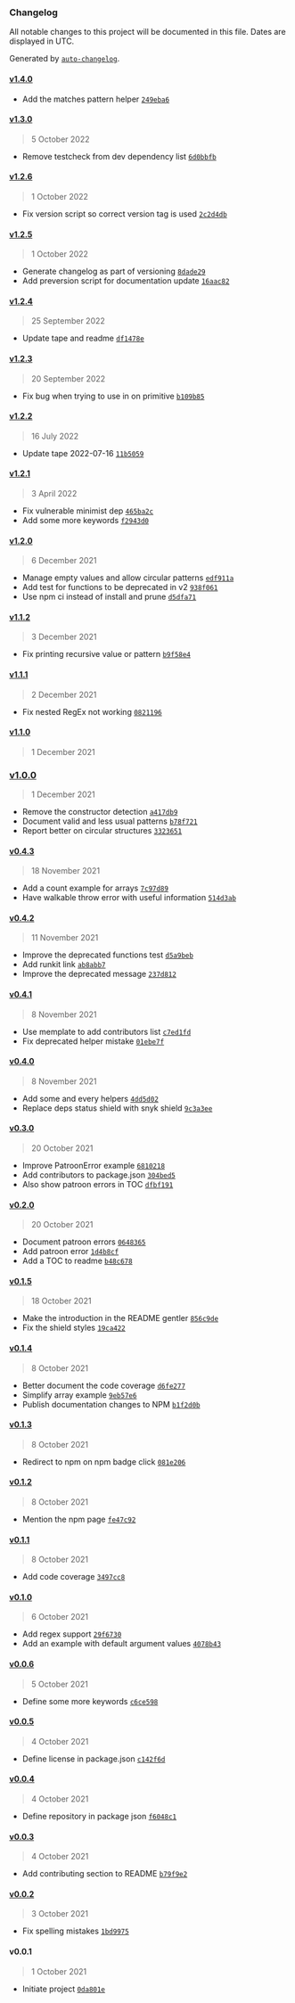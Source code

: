 ### Changelog

All notable changes to this project will be documented in this file. Dates are displayed in UTC.

Generated by [`auto-changelog`](https://github.com/CookPete/auto-changelog).

#### [v1.4.0](https://github.com/bas080/patroon/compare/v1.3.0...v1.4.0)

- Add the matches pattern helper [`249eba6`](https://github.com/bas080/patroon/commit/249eba61481ce1a8899a3474c5055e85d441b783)

#### [v1.3.0](https://github.com/bas080/patroon/compare/v1.2.6...v1.3.0)

> 5 October 2022

- Remove testcheck from dev dependency list [`6d0bbfb`](https://github.com/bas080/patroon/commit/6d0bbfbc41a539670f9ce830c6b3f679fafaff7e)

#### [v1.2.6](https://github.com/bas080/patroon/compare/v1.2.5...v1.2.6)

> 1 October 2022

- Fix version script so correct version tag is used [`2c2d4db`](https://github.com/bas080/patroon/commit/2c2d4db8c615451d72cdbc9fb36919a3b69173eb)

#### [v1.2.5](https://github.com/bas080/patroon/compare/v1.2.4...v1.2.5)

> 1 October 2022

- Generate changelog as part of versioning [`8dade29`](https://github.com/bas080/patroon/commit/8dade29d52bb6c019498fadb9514154a1a4bf90c)
- Add preversion script for documentation update [`16aac82`](https://github.com/bas080/patroon/commit/16aac82ede2286a907e4d9b3269c860e42237e7b)

#### [v1.2.4](https://github.com/bas080/patroon/compare/v1.2.3...v1.2.4)

> 25 September 2022

- Update tape and readme [`df1478e`](https://github.com/bas080/patroon/commit/df1478e0f59fd59de87a50488006cd7f7fba9d08)

#### [v1.2.3](https://github.com/bas080/patroon/compare/v1.2.2...v1.2.3)

> 20 September 2022

- Fix bug when trying to use in on primitive [`b109b85`](https://github.com/bas080/patroon/commit/b109b8515a41e035deb479594a1a5c9850d9f05e)

#### [v1.2.2](https://github.com/bas080/patroon/compare/v1.2.1...v1.2.2)

> 16 July 2022

- Update tape 2022-07-16 [`11b5059`](https://github.com/bas080/patroon/commit/11b50590e75504673605194e3d459a05ce3f3245)

#### [v1.2.1](https://github.com/bas080/patroon/compare/v1.2.0...v1.2.1)

> 3 April 2022

- Fix vulnerable minimist dep [`465ba2c`](https://github.com/bas080/patroon/commit/465ba2c8e0ec5ec283dd0a50225fd2e840635300)
- Add some more keywords [`f2943d0`](https://github.com/bas080/patroon/commit/f2943d0f86ddc1ec9e6f81789e9e4d00fee7314a)

#### [v1.2.0](https://github.com/bas080/patroon/compare/v1.1.2...v1.2.0)

> 6 December 2021

- Manage empty values and allow circular patterns [`edf911a`](https://github.com/bas080/patroon/commit/edf911a61a4e5fe55920b502f5ba41fbf0751ac3)
- Add test for functions to be deprecated in v2 [`938f061`](https://github.com/bas080/patroon/commit/938f0614cc479ce8ed64fc5deacf7964db4adfe2)
- Use npm ci instead of install and prune [`d5dfa71`](https://github.com/bas080/patroon/commit/d5dfa712e763d72329e2cc013f33bc648c42ea21)

#### [v1.1.2](https://github.com/bas080/patroon/compare/v1.1.1...v1.1.2)

> 3 December 2021

- Fix printing recursive value or pattern [`b9f58e4`](https://github.com/bas080/patroon/commit/b9f58e44e3e1b697171ccdbcb4b5002fbb6d8d51)

#### [v1.1.1](https://github.com/bas080/patroon/compare/v1.1.0...v1.1.1)

> 2 December 2021

- Fix nested RegEx not working [`0821196`](https://github.com/bas080/patroon/commit/0821196cd65d636940c19b324da9f6b98e29eff5)

#### [v1.1.0](https://github.com/bas080/patroon/compare/v1.0.0...v1.1.0)

> 1 December 2021

### [v1.0.0](https://github.com/bas080/patroon/compare/v0.4.3...v1.0.0)

> 1 December 2021

- Remove the constructor detection [`a417db9`](https://github.com/bas080/patroon/commit/a417db9ca27ca859cf951534014734c22e73b9b0)
- Document valid and less usual patterns [`b78f721`](https://github.com/bas080/patroon/commit/b78f72105a891ac4d3e8ec6817395e5273a8d1ad)
- Report better on circular structures [`3323651`](https://github.com/bas080/patroon/commit/33236514946f65ba2b3a35f557967487f1fe8385)

#### [v0.4.3](https://github.com/bas080/patroon/compare/v0.4.2...v0.4.3)

> 18 November 2021

- Add a count example for arrays [`7c97d89`](https://github.com/bas080/patroon/commit/7c97d898ff20fc7e958089d2a8edde70fe7980d9)
- Have walkable throw error with useful information [`514d3ab`](https://github.com/bas080/patroon/commit/514d3abd5123a14b8c9d50af32ec639c396ce440)

#### [v0.4.2](https://github.com/bas080/patroon/compare/v0.4.1...v0.4.2)

> 11 November 2021

- Improve the deprecated functions test [`d5a9beb`](https://github.com/bas080/patroon/commit/d5a9bebe37d338498dc54b5f8a170fbce7c10f7d)
- Add runkit link [`ab8abb7`](https://github.com/bas080/patroon/commit/ab8abb708d529054f77ccd95204f65d5e1fa4057)
- Improve the deprecated message [`237d812`](https://github.com/bas080/patroon/commit/237d81259fc2aedc8f07bc81359fd145a4975c13)

#### [v0.4.1](https://github.com/bas080/patroon/compare/v0.4.0...v0.4.1)

> 8 November 2021

- Use memplate to add contributors list [`c7ed1fd`](https://github.com/bas080/patroon/commit/c7ed1fd48d240f6d595d6e171482ed46a79fee8d)
- Fix deprecated helper mistake [`01ebe7f`](https://github.com/bas080/patroon/commit/01ebe7f0d748fa5624947290f1d6c6441b5907be)

#### [v0.4.0](https://github.com/bas080/patroon/compare/v0.3.0...v0.4.0)

> 8 November 2021

- Add some and every helpers [`4dd5d02`](https://github.com/bas080/patroon/commit/4dd5d022c56242c76cb1ca60034ac7346c60047e)
- Replace deps status shield with snyk shield [`9c3a3ee`](https://github.com/bas080/patroon/commit/9c3a3eef73316dcefe9c4edeb75d940265656e96)

#### [v0.3.0](https://github.com/bas080/patroon/compare/v0.2.0...v0.3.0)

> 20 October 2021

- Improve PatroonError example [`6810218`](https://github.com/bas080/patroon/commit/68102188f70a8f3cb95383cc883e5d151c177b89)
- Add contributors to package.json [`304bed5`](https://github.com/bas080/patroon/commit/304bed532cefa2fc17427d89869b3c3c2ec8dc14)
- Also show patroon errors in TOC [`dfbf191`](https://github.com/bas080/patroon/commit/dfbf1912de73ce0ba8b06042d9c01ca947a5c819)

#### [v0.2.0](https://github.com/bas080/patroon/compare/v0.1.5...v0.2.0)

> 20 October 2021

- Document patroon errors [`0648365`](https://github.com/bas080/patroon/commit/06483651b3bd7abc711502c2da3b74c5ec8d0529)
- Add patroon error [`1d4b8cf`](https://github.com/bas080/patroon/commit/1d4b8cfbb84611555fba4ebb32f8a1c20b6d1f89)
- Add a TOC to readme [`b48c678`](https://github.com/bas080/patroon/commit/b48c6788e0abba415df64560df5dc1384f901776)

#### [v0.1.5](https://github.com/bas080/patroon/compare/v0.1.4...v0.1.5)

> 18 October 2021

- Make the introduction in the README gentler [`856c9de`](https://github.com/bas080/patroon/commit/856c9de9aba3da12eda504b51d3536f11d5ebada)
- Fix the shield styles [`19ca422`](https://github.com/bas080/patroon/commit/19ca422f6b55430982368258917640c588e2c832)

#### [v0.1.4](https://github.com/bas080/patroon/compare/v0.1.3...v0.1.4)

> 8 October 2021

- Better document the code coverage [`d6fe277`](https://github.com/bas080/patroon/commit/d6fe27737f9dc075d3d74a31d206507574bbe9fa)
- Simplify array example [`9eb57e6`](https://github.com/bas080/patroon/commit/9eb57e66688fb0afbd34292653ac353c8c40b313)
- Publish documentation changes to NPM [`b1f2d0b`](https://github.com/bas080/patroon/commit/b1f2d0bc991cd892ce6f1011410a4d1602763de4)

#### [v0.1.3](https://github.com/bas080/patroon/compare/v0.1.2...v0.1.3)

> 8 October 2021

- Redirect to npm on npm badge click [`081e206`](https://github.com/bas080/patroon/commit/081e206df4cb0ad0c9ec86c7f0d8d124e78880e1)

#### [v0.1.2](https://github.com/bas080/patroon/compare/v0.1.1...v0.1.2)

> 8 October 2021

- Mention the npm page [`fe47c92`](https://github.com/bas080/patroon/commit/fe47c92ea5ef5e3671d60e11a776c23e20116633)

#### [v0.1.1](https://github.com/bas080/patroon/compare/v0.1.0...v0.1.1)

> 8 October 2021

- Add code coverage [`3497cc8`](https://github.com/bas080/patroon/commit/3497cc8b23a195fa63f73dab31cfdd2de231b9e2)

#### [v0.1.0](https://github.com/bas080/patroon/compare/v0.0.6...v0.1.0)

> 6 October 2021

- Add regex support [`29f6730`](https://github.com/bas080/patroon/commit/29f6730598875d13ade1985f6aa302eaf8f1758f)
- Add an example with default argument values [`4078b43`](https://github.com/bas080/patroon/commit/4078b4366225276a48d20403dab15697f0b8f472)

#### [v0.0.6](https://github.com/bas080/patroon/compare/v0.0.5...v0.0.6)

> 5 October 2021

- Define some more keywords [`c6ce598`](https://github.com/bas080/patroon/commit/c6ce5982b3864987cafa1c23e90cbd78570f13c4)

#### [v0.0.5](https://github.com/bas080/patroon/compare/v0.0.4...v0.0.5)

> 4 October 2021

- Define license in package.json [`c142f6d`](https://github.com/bas080/patroon/commit/c142f6d3e4261e3264858351f5bd4f1ae3c4daab)

#### [v0.0.4](https://github.com/bas080/patroon/compare/v0.0.3...v0.0.4)

> 4 October 2021

- Define repository in package json [`f6048c1`](https://github.com/bas080/patroon/commit/f6048c14ebe5baf26fdbbd1f212bc85ac8561c78)

#### [v0.0.3](https://github.com/bas080/patroon/compare/v0.0.2...v0.0.3)

> 4 October 2021

- Add contributing section to README [`b79f9e2`](https://github.com/bas080/patroon/commit/b79f9e27eb75d58e249ae0c5ecb892c28903402e)

#### [v0.0.2](https://github.com/bas080/patroon/compare/v0.0.1...v0.0.2)

> 3 October 2021

- Fix spelling mistakes [`1bd9975`](https://github.com/bas080/patroon/commit/1bd9975a02d97603ccbda0c96f8da5968beabb09)

#### v0.0.1

> 1 October 2021

- Initiate project [`0da801e`](https://github.com/bas080/patroon/commit/0da801e15901036022bc3af4ef2232c98e7cf851)
